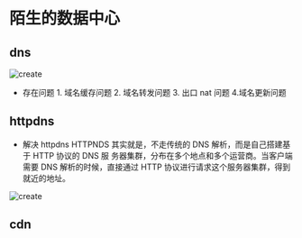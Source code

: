 # 陌生的数据中心

## dns

![create](/Occam-s-Razor.github.io/dns.jpg)

- 存在问题 1. 域名缓存问题 2. 域名转发问题 3. 出口 nat 问题 4.域名更新问题

## httpdns

- 解决 httpdns HTTPNDS 其实就是，不走传统的 DNS 解析，而是自己搭建基于 HTTP 协议的 DNS 服 务器集群，分布在多个地点和多个运营商。当客户端需要 DNS 解析的时候，直接通过 HTTP 协议进行请求这个服务器集群，得到就近的地址。

![create](/Occam-s-Razor.github.io/httpdns.jpg)

## cdn

